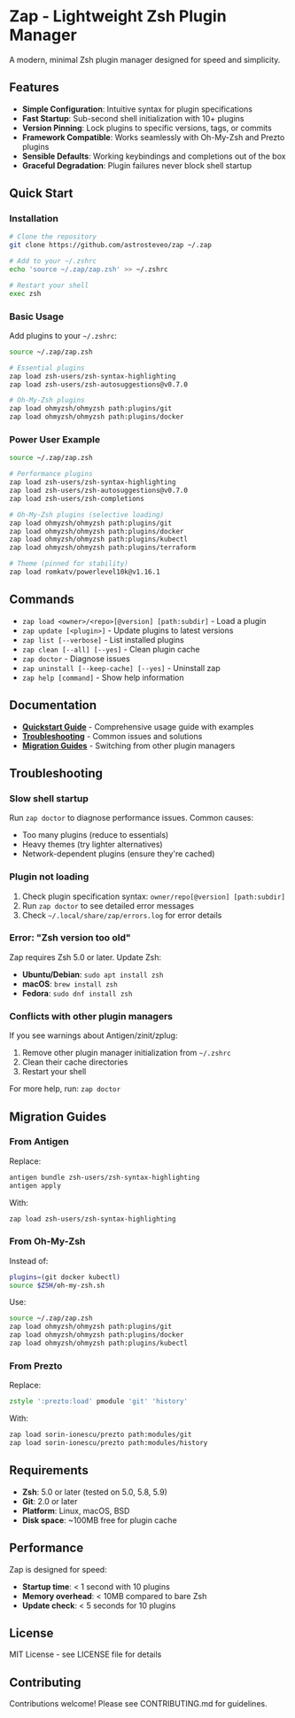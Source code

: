 # Zap - Lightweight Zsh Plugin Manager

A modern, minimal Zsh plugin manager designed for speed and simplicity.

## Features

- **Simple Configuration**: Intuitive syntax for plugin specifications
- **Fast Startup**: Sub-second shell initialization with 10+ plugins
- **Version Pinning**: Lock plugins to specific versions, tags, or commits
- **Framework Compatible**: Works seamlessly with Oh-My-Zsh and Prezto plugins
- **Sensible Defaults**: Working keybindings and completions out of the box
- **Graceful Degradation**: Plugin failures never block shell startup

## Quick Start

### Installation

```bash
# Clone the repository
git clone https://github.com/astrosteveo/zap ~/.zap

# Add to your ~/.zshrc
echo 'source ~/.zap/zap.zsh' >> ~/.zshrc

# Restart your shell
exec zsh
```

### Basic Usage

Add plugins to your `~/.zshrc`:

```zsh
source ~/.zap/zap.zsh

# Essential plugins
zap load zsh-users/zsh-syntax-highlighting
zap load zsh-users/zsh-autosuggestions@v0.7.0

# Oh-My-Zsh plugins
zap load ohmyzsh/ohmyzsh path:plugins/git
zap load ohmyzsh/ohmyzsh path:plugins/docker
```

### Power User Example

```zsh
source ~/.zap/zap.zsh

# Performance plugins
zap load zsh-users/zsh-syntax-highlighting
zap load zsh-users/zsh-autosuggestions@v0.7.0
zap load zsh-users/zsh-completions

# Oh-My-Zsh plugins (selective loading)
zap load ohmyzsh/ohmyzsh path:plugins/git
zap load ohmyzsh/ohmyzsh path:plugins/docker
zap load ohmyzsh/ohmyzsh path:plugins/kubectl
zap load ohmyzsh/ohmyzsh path:plugins/terraform

# Theme (pinned for stability)
zap load romkatv/powerlevel10k@v1.16.1
```

## Commands

- `zap load <owner>/<repo>[@version] [path:subdir]` - Load a plugin
- `zap update [<plugin>]` - Update plugins to latest versions
- `zap list [--verbose]` - List installed plugins
- `zap clean [--all] [--yes]` - Clean plugin cache
- `zap doctor` - Diagnose issues
- `zap uninstall [--keep-cache] [--yes]` - Uninstall zap
- `zap help [command]` - Show help information

## Documentation

- **[Quickstart Guide](specs/001-zsh-plugin-manager/quickstart.md)** - Comprehensive usage guide with examples
- **[Troubleshooting](#troubleshooting)** - Common issues and solutions
- **[Migration Guides](#migration-guides)** - Switching from other plugin managers

## Troubleshooting

### Slow shell startup

Run `zap doctor` to diagnose performance issues. Common causes:
- Too many plugins (reduce to essentials)
- Heavy themes (try lighter alternatives)
- Network-dependent plugins (ensure they're cached)

### Plugin not loading

1. Check plugin specification syntax: `owner/repo[@version] [path:subdir]`
2. Run `zap doctor` to see detailed error messages
3. Check `~/.local/share/zap/errors.log` for error details

### Error: "Zsh version too old"

Zap requires Zsh 5.0 or later. Update Zsh:
- **Ubuntu/Debian**: `sudo apt install zsh`
- **macOS**: `brew install zsh`
- **Fedora**: `sudo dnf install zsh`

### Conflicts with other plugin managers

If you see warnings about Antigen/zinit/zplug:
1. Remove other plugin manager initialization from `~/.zshrc`
2. Clean their cache directories
3. Restart your shell

For more help, run: `zap doctor`

## Migration Guides

### From Antigen

Replace:
```zsh
antigen bundle zsh-users/zsh-syntax-highlighting
antigen apply
```

With:
```zsh
zap load zsh-users/zsh-syntax-highlighting
```

### From Oh-My-Zsh

Instead of:
```zsh
plugins=(git docker kubectl)
source $ZSH/oh-my-zsh.sh
```

Use:
```zsh
source ~/.zap/zap.zsh
zap load ohmyzsh/ohmyzsh path:plugins/git
zap load ohmyzsh/ohmyzsh path:plugins/docker
zap load ohmyzsh/ohmyzsh path:plugins/kubectl
```

### From Prezto

Replace:
```zsh
zstyle ':prezto:load' pmodule 'git' 'history'
```

With:
```zsh
zap load sorin-ionescu/prezto path:modules/git
zap load sorin-ionescu/prezto path:modules/history
```

## Requirements

- **Zsh**: 5.0 or later (tested on 5.0, 5.8, 5.9)
- **Git**: 2.0 or later
- **Platform**: Linux, macOS, BSD
- **Disk space**: ~100MB free for plugin cache

## Performance

Zap is designed for speed:
- **Startup time**: < 1 second with 10 plugins
- **Memory overhead**: < 10MB compared to bare Zsh
- **Update check**: < 5 seconds for 10 plugins

## License

MIT License - see LICENSE file for details

## Contributing

Contributions welcome! Please see CONTRIBUTING.md for guidelines.
